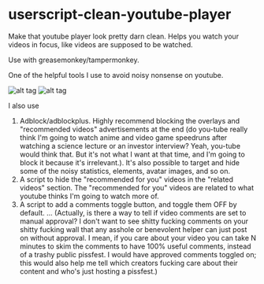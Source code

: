 # userscript-clean-youtube-player
Make that youtube player look pretty darn clean. Helps you watch your videos in focus, like videos are supposed to be watched.

Use with greasemonkey/tampermonkey.

One of the helpful tools I use to avoid noisy nonsense on youtube.

![alt tag](http://i.imgur.com/JKzjO1k.png)
![alt tag](http://i.imgur.com/B7Bs3pb.png)

I also use
1. Adblock/adblockplus. Highly recommend blocking the overlays and "recommended videos" advertisements at the end (do you-tube really think I'm going to watch anime and video game speedruns after watching a science lecture or an investor interview? Yeah, you-tube would think that. But it's not what I want at that time, and I'm going to block it because it's irrelevant.). It's also possible to target and hide some of the noisy statistics, elements, avatar images, and so on.
2. A script to hide the "recommended for you" videos in the "related videos" section. The "recommended for you" videos are related to what youtube thinks I'm going to watch more of.
3. A script to add a comments toggle button, and toggle them OFF by default. ... (Actually, is there a way to tell if video comments are set to manual approval? I don't want to see shitty fucking comments on your shitty fucking wall that any asshole or benevolent helper can just post on without approval. I mean, if you care about your video you can take N minutes to skim the comments to have 100% useful comments, instead of a trashy public pissfest. I would have approved comments toggled on; this would also help me tell which creators fucking care about their content and who's just hosting a pissfest.)
